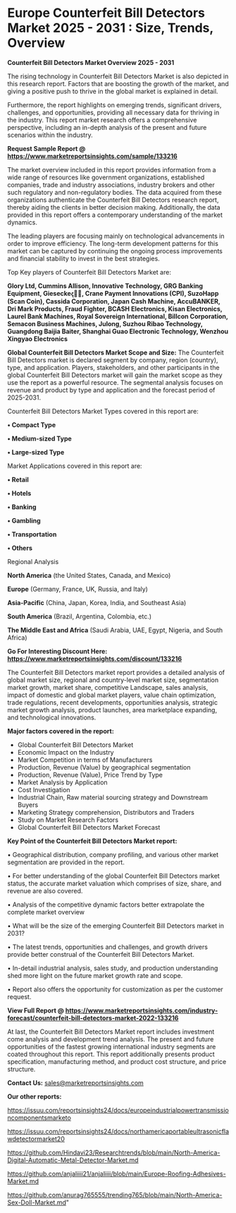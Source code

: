  # Europe Counterfeit Bill Detectors Market 2025 - 2031 : Size, Trends, Overview

<Strong> Counterfeit Bill Detectors Market Overview 2025 - 2031</strong>

The rising technology in Counterfeit Bill Detectors Market is also depicted in this research report. Factors that are boosting the growth of the market, and giving a positive push to thrive in the global market is explained in detail.

Furthermore, the report highlights on emerging trends, significant drivers, challenges, and opportunities, providing all necessary data for thriving in the industry. This report market research offers a comprehensive perspective, including an in-depth analysis of the present and future scenarios within the industry.

<strong>Request Sample Report @ <a href=https://www.marketreportsinsights.com/sample/133216>https://www.marketreportsinsights.com/sample/133216</a></strong>

The market overview included in this report provides information from a wide range of resources like government organizations, established companies, trade and industry associations, industry brokers and other such regulatory and non-regulatory bodies. The data acquired from these organizations authenticate the Counterfeit Bill Detectors research report, thereby aiding the clients in better decision making. Additionally, the data provided in this report offers a contemporary understanding of the market dynamics.

The leading players are focusing mainly on technological advancements in order to improve efficiency. The long-term development patterns for this market can be captured by continuing the ongoing process improvements and financial stability to invest in the best strategies.

Top Key players of Counterfeit Bill Detectors Market are:

<strong>Glory Ltd, Cummins Allison, Innovative Technology, GRG Banking Equipment, Giesecke෫, Crane Payment Innovations (CPI), SuzoHapp (Scan Coin), Cassida Corporation, Japan Cash Machine, AccuBANKER, Dri Mark Products, Fraud Fighter, BCASH Electronics, Kisan Electronics, Laurel Bank Machines, Royal Sovereign International, Billcon Corporation, Semacon Business Machines, Julong, Suzhou Ribao Technology, Guangdong Baijia Baiter, Shanghai Guao Electronic Technology, Wenzhou Xingyao Electronics</strong>

<strong><b>Global Counterfeit Bill Detectors Market Scope and Size:</b></strong>
The Counterfeit Bill Detectors market is declared segment by company, region (country), type, and application. Players, stakeholders, and other participants in the global Counterfeit Bill Detectors market will gain the market scope as they use the report as a powerful resource. The segmental analysis focuses on revenue and product by type and application and the forecast period of 2025-2031.

Counterfeit Bill Detectors Market Types covered in this report are:

<strong>• Compact Type

• Medium-sized Type

• Large-sized Type</strong>

Market Applications covered in this report are:

<strong>• Retail

• Hotels

• Banking

• Gambling

• Transportation

• Others</strong> 

Regional Analysis

<strong>North America</strong> (the United States, Canada, and Mexico)

<strong>Europe</strong> (Germany, France, UK, Russia, and Italy)

<strong>Asia-Pacific</strong> (China, Japan, Korea, India, and Southeast Asia)

<strong>South America</strong> (Brazil, Argentina, Colombia, etc.)

<strong>The Middle East and Africa</strong> (Saudi Arabia, UAE, Egypt, Nigeria, and South Africa)

<strong>Go For Interesting Discount Here: <a href=https://www.marketreportsinsights.com/discount/133216>https://www.marketreportsinsights.com/discount/133216</a></strong>

The Counterfeit Bill Detectors market report provides a detailed analysis of global market size, regional and country-level market size, segmentation market growth, market share, competitive Landscape, sales analysis, impact of domestic and global market players, value chain optimization, trade regulations, recent developments, opportunities analysis, strategic market growth analysis, product launches, area marketplace expanding, and technological innovations.

<strong><b>Major factors covered in the report:</b></strong>
<ul>
  <li>Global Counterfeit Bill Detectors Market </li>
  <li>Economic Impact on the Industry</li>
  <li>Market Competition in terms of Manufacturers</li>
  <li>Production, Revenue (Value) by geographical segmentation</li>
  <li>Production, Revenue (Value), Price Trend by Type</li>
  <li>Market Analysis by Application</li>
  <li>Cost Investigation</li>
  <li>Industrial Chain, Raw material sourcing strategy and Downstream Buyers</li>
  <li>Marketing Strategy comprehension, Distributors and Traders</li>
  <li>Study on Market Research Factors</li>
  <li>Global Counterfeit Bill Detectors Market Forecast</li>
</ul>

<strong><b>Key Point of the Counterfeit Bill Detectors Market report:</b></strong>

• Geographical distribution, company profiling, and various other market segmentation are provided in the report.

• For better understanding of the global Counterfeit Bill Detectors market status, the accurate market valuation which comprises of size, share, and revenue are also covered.

• Analysis of the competitive dynamic factors better extrapolate the complete market overview

• What will be the size of the emerging Counterfeit Bill Detectors market in 2031?

• The latest trends, opportunities and challenges, and growth drivers provide better construal of the Counterfeit Bill Detectors Market.

• In-detail industrial analysis, sales study, and production understanding shed more light on the future market growth rate and scope.

• Report also offers the opportunity for customization as per the customer request.

<strong><b>View Full Report @ <a href=https://www.marketreportsinsights.com/industry-forecast/counterfeit-bill-detectors-market-2022-133216>https://www.marketreportsinsights.com/industry-forecast/counterfeit-bill-detectors-market-2022-133216</a></b></strong>


At last, the Counterfeit Bill Detectors Market report includes investment come analysis and development trend analysis. The present and future opportunities of the fastest growing international industry segments are coated throughout this report. This report additionally presents product specification, manufacturing method, and product cost structure, and price structure.

<strong>Contact Us:</strong>
sales@marketreportsinsights.com

<strong>Our other reports:</strong>

<a href=https://issuu.com/reportsinsights24/docs/europeindustrialpowertransmissioncomponentsmarketo>https://issuu.com/reportsinsights24/docs/europeindustrialpowertransmissioncomponentsmarketo</a>

<a href=https://issuu.com/reportsinsights24/docs/northamericaportableultrasonicflawdetectormarket20>https://issuu.com/reportsinsights24/docs/northamericaportableultrasonicflawdetectormarket20</a>

<a href=https://github.com/Hindavi23/Researchtrends/blob/main/North-America-Digital-Automatic-Metal-Detector-Market.md>https://github.com/Hindavi23/Researchtrends/blob/main/North-America-Digital-Automatic-Metal-Detector-Market.md</a>

<a href=https://github.com/anjaliiii21/anjaliiii/blob/main/Europe-Roofing-Adhesives-Market.md>https://github.com/anjaliiii21/anjaliiii/blob/main/Europe-Roofing-Adhesives-Market.md</a>

<a href=https://github.com/anurag765555/trending765/blob/main/North-America-Sex-Doll-Market.md>https://github.com/anurag765555/trending765/blob/main/North-America-Sex-Doll-Market.md</a>"
